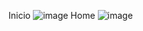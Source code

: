 Inicio
![image](https://github.com/user-attachments/assets/db5144e3-608b-4002-8f67-fb34a283a1ae)
Home
![image](https://github.com/user-attachments/assets/72266374-88b7-455a-9a21-b08403785692)
